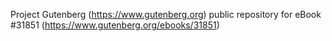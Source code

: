 Project Gutenberg (https://www.gutenberg.org) public repository for eBook #31851 (https://www.gutenberg.org/ebooks/31851)

